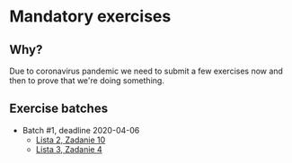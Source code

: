# Mandatory exercises

## Why?

Due to coronavirus pandemic we need to submit a few exercises now and then to prove that we're doing something.

## Exercise batches

  - Batch #1, deadline 2020-04-06
    - [Lista 2, Zadanie 10](2020-04-06/l2z10.md)
    - [Lista 3, Zadanie 4](2020-04-06/l3z4.md)
